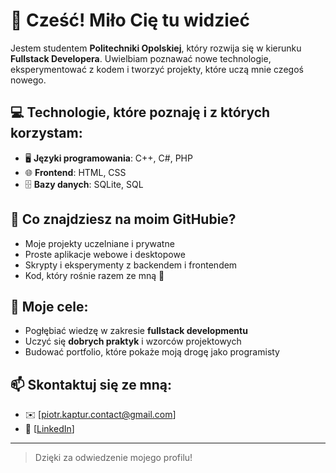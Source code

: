 # 👋 Cześć! Miło Cię tu widzieć

Jestem studentem **Politechniki Opolskiej**, który rozwija się w kierunku **Fullstack Developera**. 
Uwielbiam poznawać nowe technologie, eksperymentować z kodem i tworzyć projekty, które uczą mnie czegoś nowego.

## 💻 Technologie, które poznaję i z których korzystam:

- 🖥️ **Języki programowania**: C++, C#, PHP  
- 🌐 **Frontend**: HTML, CSS  
- 🗄️ **Bazy danych**: SQLite, SQL

## 🚀 Co znajdziesz na moim GitHubie?

- Moje projekty uczelniane i prywatne
- Proste aplikacje webowe i desktopowe
- Skrypty i eksperymenty z backendem i frontendem
- Kod, który rośnie razem ze mną 💪

## 🎯 Moje cele:

- Pogłębiać wiedzę w zakresie **fullstack developmentu**
- Uczyć się **dobrych praktyk** i wzorców projektowych
- Budować portfolio, które pokaże moją drogę jako programisty

## 📫 Skontaktuj się ze mną:

- ✉️ [piotr.kaptur.contact@gmail.com]
- 💼 [[LinkedIn](https://www.linkedin.com/in/piotr-kaptur-025462349/)]

---

> Dzięki za odwiedzenie mojego profilu!
